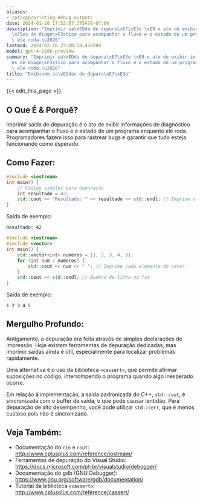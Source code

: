 ```yaml
---
aliases:
- /pt/cpp/printing-debug-output/
date: 2024-01-20 17:52:07.375478-07:00
description: "Imprimir sa\xEDda de depura\xE7\xE3o \xE9 o ato de exibir informa\xE7\
  \xF5es de diagn\xF3stico para acompanhar o fluxo e o estado de um programa enquanto\
  \ ele roda.\u2026"
lastmod: 2024-02-18 23:08:58.452289
model: gpt-4-1106-preview
summary: "Imprimir sa\xEDda de depura\xE7\xE3o \xE9 o ato de exibir informa\xE7\xF5\
  es de diagn\xF3stico para acompanhar o fluxo e o estado de um programa enquanto\
  \ ele roda.\u2026"
title: "Exibindo sa\xEDdas de depura\xE7\xE3o"
---
```


{{< edit_this_page >}}

## O Que É & Porquê?
Imprimir saída de depuração é o ato de exibir informações de diagnóstico para acompanhar o fluxo e o estado de um programa enquanto ele roda. Programadores fazem isso para rastrear bugs e garantir que tudo esteja funcionando como esperado.

## Como Fazer:
```C++
#include <iostream>
int main() {
    // Código simples para depuração
    int resultado = 42;
    std::cout << "Resultado: " << resultado << std::endl; // Imprime o resultado
}
```
Saída de exemplo:
```
Resultado: 42
```

```C++
#include <iostream>
#include <vector>
int main() {
    std::vector<int> numeros = {1, 2, 3, 4, 5};
    for (int num : numeros) {
        std::cout << num << " "; // Imprime cada elemento do vetor
    }
    std::cout << std::endl; // Quebra de linha no fim
}
```
Saída de exemplo:
```
1 2 3 4 5
```

## Mergulho Profundo:
Antigamente, a depuração era feita através de simples declarações de impressão. Hoje existem ferramentas de depuração dedicadas, mas imprimir saídas ainda é útil, especialmente para localizar problemas rapidamente. 

Uma alternativa é o uso da biblioteca `<cassert>`, que permite afirmar suposições no código, interrompendo o programa quando algo inesperado ocorre.

Em relação à implementação, a saída padronizada do C++, `std::cout`, é sincronizada com o buffer de saída, o que pode causar lentidão. Para depuração de alto desempenho, você pode utilizar `std::cerr`, que é menos custoso pois não é sincronizado.

## Veja Também:
- Documentação do `cin` e `cout`: http://www.cplusplus.com/reference/iostream/
- Ferramentas de depuração do Visual Studio: https://docs.microsoft.com/pt-br/visualstudio/debugger/
- Documentação do gdb (GNU Debugger): https://www.gnu.org/software/gdb/documentation/
- Tutorial da biblioteca `<cassert>`: http://www.cplusplus.com/reference/cassert/
